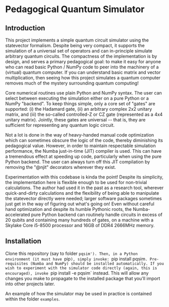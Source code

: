 # Pedagogical Quantum Simulator

## Introduction

This project implements a simple quantum circuit simulator using the statevector formalism.
Despite being very compact, it supports the simulation of a universal set of operators and can in-principle simulate arbitrary quantum circuits.
The compactness of the implementation is by design, and serves a primary pedagogical goal: to make it easy for anyone who can read basic Python / NumPy code to peer into the machinery of a (virtual) quantum computer.
If you can understand basic matrix and vector multiplication, then seeing how this project simulates a quantum computer removes much of the mystery surrounding quantum computing!

Core numerical routines use plain Python and NumPy syntax.
The user can select between executing the simulation either on a pure Python or a NumPy "backend".
To keep things simple, only a core set of "gates" are supported: (i) the Hadamard gate, (ii) an arbitrary complex 2x2 unitary matrix, and (iii) the so-called controlled-Z or CZ gate (represented as a 4x4 unitary matrix).
Jointly, these gates are universal -- that is, they are sufficient for representing any quantum logic circuit.

Not a lot is done in the way of heavy-handed manual code optimization which can sometimes obscure the logic of the code, thereby diminishing its pedagogical value.
However, in order to maintain respectable simulation performance, the Numba just-in-time (JIT) compiler is used.
This can have a tremendous effect at speeding up code, particularly when using the pure Python backend.
The user can always turn off this JIT compilation by removing the "@njit" decorators wherever they exist.

Experimentation with this codebase is kinda the point!
Despite its simplicity, the implementation here is flexible enough to be used for non-trivial calculations.
The author had used it in the past as a research tool, wherever quick-and-dirty calculations and the flexibility of being able to manipulate the statevector directly were needed; larger software packages sometimes just get in the way of figuring out what's going on!
Even without careful hand optimization and despite its humble Pythonic roots, the Numba-accelerated pure Python backend can routinely handle circuits in excess of 20 qubits and containing many hundreds of gates, on a machine with a Skylake Core i5-8500 processor and 16GB of DDR4 2666MHz memory.

## Installation

Clone this repository (say to folder `pqsim').
Then, in a Python environment (it must have `pip`), simply invoke: `pip install pqsim`.
Pre-requisites (Numba and NumPy) should be installed automatically.
If you wish to experiment with the simulator code directly (again, this is encouraged), invoke `pip install -e pqsim` instead.
This will allow any changes you make to propagate to the installed package that you'll import into other projects later.

An example of how the simulator may be used in practice is contained within the folder `examples`.